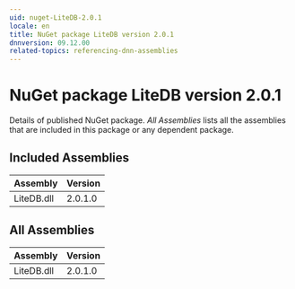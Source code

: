 ```yaml
---
uid: nuget-LiteDB-2.0.1
locale: en
title: NuGet package LiteDB version 2.0.1
dnnversion: 09.12.00
related-topics: referencing-dnn-assemblies
---
```


# NuGet package LiteDB version 2.0.1
Details of published NuGet package.
*All Assemblies* lists all the assemblies that are included in this package or any dependent package.

## Included Assemblies

|Assembly|Version|
|---|---|
|LiteDB.dll|2.0.1.0|

## All Assemblies

|Assembly|Version|
|---|---|
|LiteDB.dll|2.0.1.0|


